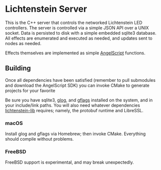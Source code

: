 # Lichtenstein Server
This is the C++ server that controls the networked Lichtenstein LED controllers. The server is controlled via a simple JSON API over a UNIX socket. Data is persisted to disk with a simple embedded sqlite3 database. All effects are enumerated and executed as needed, and updates sent to nodes as needed.

Effects themselves are implemented as simple [AngelScript](http://www.angelcode.com/angelscript/) functions.

## Building
Once all dependencies have been satisfied (remember to pull submodules and download the AngelScript SDK) you can invoke CMake to generate projects for your favorite 

Be sure you have sqlite3, [glog](https://github.com/google/glog), and [gflags](https://github.com/gflags/gflags) installed on the system, and in your include/link paths. You will also need whatever dependencies [lichtenstein-lib](https://github.com/tristanseifert/lichtenstein-lib) requires; namely, the protobuf runtime and LibreSSL.

### macOS
Install glog and gflags via Homebrew; then invoke CMake. Everything should compile without problems.

### FreeBSD
FreeBSD support is experimental, and may break unexpectedly.